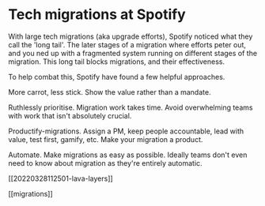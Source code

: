 # Tech migrations at Spotify

With large tech migrations (aka upgrade efforts), Spotify noticed what they call the 'long tail'. The later stages of a migration where efforts peter out, and you ned up with a fragmented system running on different stages of the migration. This long tail blocks migrations, and their effectiveness.

To help combat this, Spotify have found a few helpful approaches.

More carrot, less stick. Show the value rather than a mandate.

Ruthlessly prioritise. Migration work takes time. Avoid overwhelming teams with work that isn't absolutely crucial.

Productify-migrations. Assign a PM, keep people accountable, lead with value, test first, gamify, etc. Make your migration a product.

Automate. Make migrations as easy as possible. Ideally teams don't even need to know about migration as they're entirely automatic.

[[20220328112501-lava-layers]]

[[migrations]]